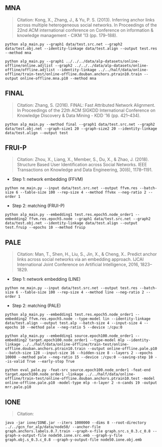 ## MNA
> Citation: Kong, X., Zhang, J., & Yu, P. S. (2013). Inferring anchor links across multiple heterogeneous social networks. In Proceedings of the 22nd ACM international conference on Conference on information & knowledge management - CIKM ’13 (pp. 179–188).
```shell
python alp_main.py --graph1 data/test.src.net --graph2 data/test.obj.net --identity-linkage data/test.align --output test.res --method mna

python alp_main.py --graph1 ../../../data/alp-datasets/online-offline/online.adjlist --graph2 ../../../data/alp-datasets/online-offline/offline.adjlist --identity-linkage ../../half/data/online-offline/train-test/online-offline.douban.anchors.ptrain10.train --output online-offline.mna.p10 --method mna
```

## FINAL
> Citation: Zhang, S. (2016). FINAL: Fast Attributed Network Alignment. In Proceedings of the 22th ACM SIGKDD International Conference on Knowledge Discovery & Data Mining - KDD '16 (pp. 421–434).
```shell
python alp_main.py --method final --graph1 data/test.src.net --graph2 data/test.obj.net --graph-size1 20 --graph-size2 20 --identity-linkage data/test.align --output test
```

## FRUI-P
> Citation: Zhou, X., Liang, X., Member, S., Du, X., & Zhao, J. (2018). Structure Based User Identification across Social Networks. IEEE Transactions on Knowledge and Data Engineering, 30(6), 1178–1191.
+ Step 1: network embedding (FFVM)
```shell
python ne_main.py --input data/test.src.net --output ffvm.res --batch-size 6 --table-size 100 --rep-size 4 --method ffvmx --neg-ratio 2 --order 1
```

+ Step 2: matching (FRUI-P)
```shell
python alp_main.py --embedding1 test.res.epoch5.node_order1 --embedding2 ffvm.res.epoch5.node --graph1 data/test.src.net --graph2 data/test.obj.net --identity-linkage data/test.align --output test.fruip --epochs 10 --method fruip
```

## PALE
> Citation: Man, T., Shen, H., Liu, S., Jin, X., & Cheng, X.. Predict anchor links across social networks via an embedding approach. IJCAI International Joint Conference on Artificial Intelligence, 2016, 1823–1829.
+ Step 1: network embedding (LINE)
```shell
python ne_main.py --input data/test.src.net --output test.res --batch-size 6 --table-size 100 --rep-size 4 --method line --neg-ratio 2 --order 1
```

+ Step 2: matching (PALE)
```shell
python alp_main.py --embedding1 test.res.epoch5.node_order1 --embedding2 ffvm.res.epoch5.node --type-model lin --identity-linkage data/test.align --output test.alp --batch-size 4 --input-size 4 --epochs 10 --method pale --neg-ratio 5 --device :/cpu:0

python alp_main.py --embedding1 source.epoch100.node_order1 --embedding2 target.epoch100.node_order1 --type-model mlp --identity-linkage ../../half/data/online-offline/train-test/online-offline.douban.anchors.ptrain10.train --output online-offline.pale.p10 --batch-size 128 --input-size 16 --hidden-size 8 --layers 2 --epochs 10000 --method pale --neg-ratio 15 --device :/cpu:0 --saving-step 10 --is-valid True --early-stop True
```

```shell
python eval_pale.py -feat-src source.epoch100.node_order1 -feat-end target.epoch100.node_order1 -linkage ../../half/data/online-offline/train-test/online-offline.douban.anchors.ptrain10.test -model online-offline.pale.p10 -model-type mlp -n-layer 2 -n-cands 19 -output mrr.pale.p10
```

## IONE

> Citation:
```shell
java -jar ione/IONE.jar --iters 1000000 --dims 8 --root-directory ../../gcn_for_alp/data/node50/ --anchor-file graph.anchors.labels.0.7.train --graph-x-file graph.src.s_0.3.c_0.8 --graph-x-output-file node50.ione.src.emb --graph-y-file graph.obj.s_0.3.c_0.8 --graph-y-output-file node50.ione.obj.emb
```